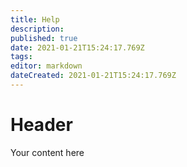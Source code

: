 ```yaml
---
title: Help
description: 
published: true
date: 2021-01-21T15:24:17.769Z
tags: 
editor: markdown
dateCreated: 2021-01-21T15:24:17.769Z
---
```


# Header
Your content here